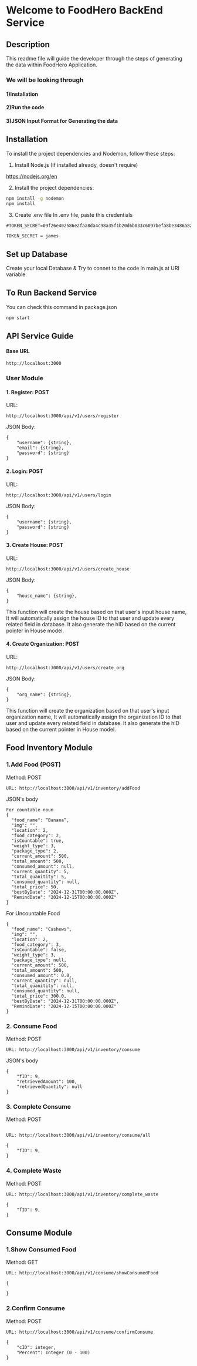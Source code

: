 # Welcome to FoodHero BackEnd Service

## Description
This readme file will guide the developer through the steps of generating the data within FoodHero Application. 

### We will be looking through 

#### 1)Installation

#### 2)Run the code

#### 3)JSON Input Format for Generating the data

## Installation
To install the project dependencies and Nodemon, follow these steps:

1. Install Node.js (If installed already, doesn't require) 

https://nodejs.org/en

2. Install the project dependencies:
   
```bash
npm install -g nodemon
npm install
```

3. Create .env file
In .env file, paste this credentials
```
#TOKEN_SECRET=09f26e402586e2faa8da4c98a35f1b20d6b033c6097befa8be3486a829587fe2f90a832bd3ff9d42710a4da095a2ce285b009f0c3730cd9b8e1af3eb84df6611

TOKEN_SECRET = james
```

## Set up Database
Create your local Database & Try to connet to the code in main.js at URI variable


## To Run Backend Service
You can check this command in package.json
```bash
npm start 
```

## API Service Guide

#### Base URL
```
http://localhost:3000
```

### User Module

#### 1. Register: POST
URL:
```
http://localhost:3000/api/v1/users/register
```

JSON Body:
```
{
    "username": {string},
    "email": {string},
    "password": {string}
}
```

#### 2. Login: POST
URL:
```
http://localhost:3000/api/v1/users/login
```

JSON Body:
```
{
    "username": {string},
    "password": {string}
}
```

#### 3. Create House: POST
URL:
```
http://localhost:3000/api/v1/users/create_house
```

JSON Body:
```
{
    "house_name": {string},
}
```

This function will create the house based on that user's input house name,
It will automatically assign the house ID to that user and update every related field in database.
It also generate the hID based on the current pointer in House model.

#### 4. Create Organization: POST
URL:
```
http://localhost:3000/api/v1/users/create_org
```

JSON Body:
```
{
    "org_name": {string},
}
```

This function will create the organization based on that user's input organization name,
It will automatically assign the organization ID to that user and update every related field in database.
It also generate the hID based on the current pointer in House model.

## Food Inventory Module

### 1.Add Food (POST)

Method: POST

```
URL: http://localhost:3000/api/v1/inventory/addFood
```

JSON's body
```
For countable noun
{
  "food_name": “Banana”,
  "img": "",
  "location": 2,
  "food_category": 2,
  "isCountable": true,
  "weight_type": 3,
  "package_type": 2,
  "current_amount": 500,
  "total_amount": 500,
  "consumed_amount": null,
  "current_quantity": 5,
  "total_quanitity": 5,
  "consumed_quantity": null,
  "total_price": 50,
  "bestByDate": "2024-12-31T00:00:00.000Z",
  "RemindDate": "2024-12-15T00:00:00.000Z"
}
```
For Uncountable Food
```
{
  "food_name": "Cashews",
  "img": "",
  "location": 2,
  "food_category": 3,
  "isCountable": false,
  "weight_type": 3,
  "package_type": null,
  "current_amount": 500,
  "total_amount": 500,
  "consumed_amount": 0.0,
  "current_quantity": null,
  "total_quanitity": null,
  "consumed_quantity": null,
  "total_price": 300.0,
  "bestByDate": "2024-12-31T00:00:00.000Z",
  "RemindDate": "2024-12-15T00:00:00.000Z"
}
```

### 2. Consume Food

Method: POST

```
URL: http://localhost:3000/api/v1/inventory/consume
```

JSON's body
```
{
    "fID": 9,
    "retrievedAmount": 100,
    "retrievedQuantity": null
}

```

### 3. Complete Consume

Method: POST

```

URL: http://localhost:3000/api/v1/inventory/consume/all

```

```
{
    "fID": 9,
}
```

### 4. Complete Waste

Method: POST

```
URL: http://localhost:3000/api/v1/inventory/complete_waste
```

```
{
    "fID": 9,
}
```

## Consume Module

### 1.Show Consumed Food

Method: GET

```
URL: http://localhost:3000/api/v1/consume/showConsumedFood
```

```
{
    
}
```

### 2.Confirm Consume

Method: POST

```
URL: http://localhost:3000/api/v1/consume/confirmConsume
```

```
{
    "cID": integer,
    "Percent": Integer (0 - 100)
}
```







